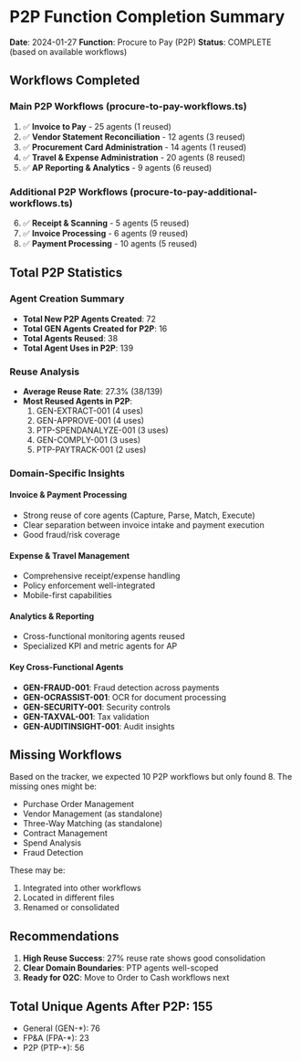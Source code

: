 # P2P Function Completion Summary

**Date**: 2024-01-27
**Function**: Procure to Pay (P2P)
**Status**: COMPLETE (based on available workflows)

## Workflows Completed

### Main P2P Workflows (procure-to-pay-workflows.ts)
1. ✅ **Invoice to Pay** - 25 agents (1 reused)
2. ✅ **Vendor Statement Reconciliation** - 12 agents (3 reused)
3. ✅ **Procurement Card Administration** - 14 agents (1 reused)
4. ✅ **Travel & Expense Administration** - 20 agents (8 reused)
5. ✅ **AP Reporting & Analytics** - 9 agents (6 reused)

### Additional P2P Workflows (procure-to-pay-additional-workflows.ts)
6. ✅ **Receipt & Scanning** - 5 agents (5 reused)
7. ✅ **Invoice Processing** - 6 agents (9 reused)
8. ✅ **Payment Processing** - 10 agents (5 reused)

## Total P2P Statistics

### Agent Creation Summary
- **Total New P2P Agents Created**: 72
- **Total GEN Agents Created for P2P**: 16
- **Total Agents Reused**: 38
- **Total Agent Uses in P2P**: 139

### Reuse Analysis
- **Average Reuse Rate**: 27.3% (38/139)
- **Most Reused Agents in P2P**:
  1. GEN-EXTRACT-001 (4 uses)
  2. GEN-APPROVE-001 (4 uses)
  3. PTP-SPENDANALYZE-001 (3 uses)
  4. GEN-COMPLY-001 (3 uses)
  5. PTP-PAYTRACK-001 (2 uses)

### Domain-Specific Insights

#### Invoice & Payment Processing
- Strong reuse of core agents (Capture, Parse, Match, Execute)
- Clear separation between invoice intake and payment execution
- Good fraud/risk coverage

#### Expense & Travel Management
- Comprehensive receipt/expense handling
- Policy enforcement well-integrated
- Mobile-first capabilities

#### Analytics & Reporting
- Cross-functional monitoring agents reused
- Specialized KPI and metric agents for AP

#### Key Cross-Functional Agents
- **GEN-FRAUD-001**: Fraud detection across payments
- **GEN-OCRASSIST-001**: OCR for document processing
- **GEN-SECURITY-001**: Security controls
- **GEN-TAXVAL-001**: Tax validation
- **GEN-AUDITINSIGHT-001**: Audit insights

## Missing Workflows

Based on the tracker, we expected 10 P2P workflows but only found 8. The missing ones might be:
- Purchase Order Management
- Vendor Management (as standalone)
- Three-Way Matching (as standalone)
- Contract Management
- Spend Analysis
- Fraud Detection

These may be:
1. Integrated into other workflows
2. Located in different files
3. Renamed or consolidated

## Recommendations

1. **High Reuse Success**: 27% reuse rate shows good consolidation
2. **Clear Domain Boundaries**: PTP agents well-scoped
3. **Ready for O2C**: Move to Order to Cash workflows next

## Total Unique Agents After P2P: 155
- General (GEN-*): 76
- FP&A (FPA-*): 23
- P2P (PTP-*): 56 